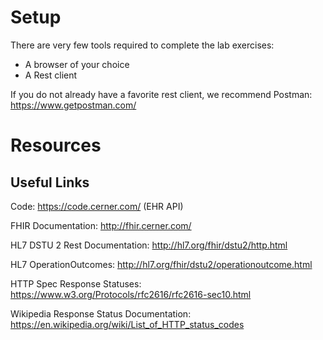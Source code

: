 # Setup

There are very few tools required to complete the lab exercises:

* A browser of your choice
* A Rest client

If you do not already have a favorite rest client, we recommend Postman: <https://www.getpostman.com/> 

# Resources

## Useful Links
Code: <https://code.cerner.com/> (EHR API)

FHIR Documentation: <http://fhir.cerner.com/>

HL7 DSTU 2 Rest Documentation: <http://hl7.org/fhir/dstu2/http.html>

HL7 OperationOutcomes: <http://hl7.org/fhir/dstu2/operationoutcome.html>

HTTP Spec Response Statuses: <https://www.w3.org/Protocols/rfc2616/rfc2616-sec10.html>

Wikipedia Response Status Documentation: <https://en.wikipedia.org/wiki/List_of_HTTP_status_codes>
